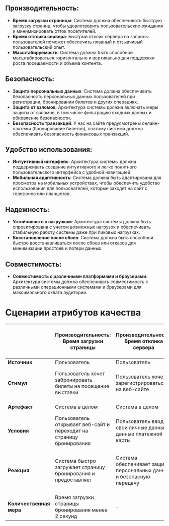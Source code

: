 ## Производительность:
- **Время загрузки страницы**: Система должна обеспечивать быструю загрузку страниц, чтобы удовлетворить пользовательские ожидания и минимизировать отток посетителей.
- **Время отклика сервера**: Быстрый отклик сервера на запросы пользователей поможет обеспечить плавный и отзывчивый пользовательский опыт.
- **Масштабируемость**: Система должна быть способной масштабироваться горизонтально и вертикально для поддержки роста посещаемости и объема контента.

## Безопасность:
- **Защита персональных данных**: Система должна обеспечивать безопасность персональных данных пользователей при регистрации, бронировании билетов и других операциях.
- **Защита от взломов**: Архитектура системы должна включать меры защиты от взломов, в том числе фильтрацию входных данных и обновление безопасности.
- **Безопасность транзакций**: У нас на сайте предусмотрены онлайн-платежи (бронирование билетов), поэтому система должна обеспечивать безопасность финансовых транзакций.

## Удобство использования:
- **Интуитивный интерфейс**: Архитектура системы должна поддерживать создание интуитивного и легко понятного пользовательского интерфейса с удобной навигацией.
- **Мобильная адаптивность**: Система должна быть адаптирована для просмотра на мобильных устройствах, чтобы обеспечить удобство использования для пользователей, которые заходят на сайт с телефонов или планшетов.

## Надежность:
- **Устойчивость к нагрузкам**: Архитектура системы должна быть спроектирована с учетом возможных нагрузок и обеспечивать стабильную работу системы даже при пиковых нагрузках.
- **Восстановление после сбоев**: Система должна быть способной быстро восстанавливаться после сбоев или отказов для минимизации простоев и потери данных.

## Совместимость:
- **Совместимость с различными платформами и браузерами**: Архитектура системы должна обеспечивать совместимость с различными операционными системами и браузерами для максимального охвата аудитории.


# Сценарии атрибутов качества

|                              | **Производительность: Время загрузки страницы**                    | **Производительность: Время отклика сервера**                        | **Производительность: Масштабируемость**                          | **Безопасность: Защита персональных данных**                             | **Безопасность: Защита от взломов**                                       | **Удобство использования: Интуитивный интерфейс**                  | **Удобство использования: Мобильная адаптивность**                 | **Надежность: Устойчивость к нагрузкам**                  | **Надежность: Восстановление после сбоев**                  | **Совместимость: Совместимость с различными платформами и браузерами**           |
|------------------------------|------------------------------------------------------------------|---------------------------------------------------------------------|-------------------------------------------------------------------|--------------------------------------------------------------------------|-----------------------------------------------------------------------------|------------------------------------------------------------------|------------------------------------------------------------------|----------------------------------------------------|----------------------------------------------------|----------------------------------------------------|
| **Источник**                 | Пользователь                                                     | Пользователь                                                        | Пользователь                                                      | Пользователь                                                             | Пользователь                                                                | Пользователь                                                     | Пользователь                                                     | Пользователь                                       | Пользователь                                       | Пользователь                                       |
| **Стимул**                   | Пользователь хочет забронировать билеты на посещение выставки   | Пользователь хочет зарегистрироваться на веб-сайте                 | Пользователь хочет быстро найти нужную информацию                  | Пользователь хочет зарегистрироваться на веб-сайте                       | Пользователь хочет зарегистрироваться на веб-сайте                          | Пользователь хочет удобно перемещаться по сайту                  | Пользователь хочет быстро найти нужную информацию                 | Пользователь желает надежную работу сайта             | Пользователь желает надежную работу сайта             | Пользователь хочет открыть сайт на различных устройствах|
| **Артефакт**                 | Система в целом                                                 | Система в целом                                                     | Система в целом                                                   | Система в целом                                                          | Система в целом                                                             | Система в целом                                                  | Система в целом                                                  | Система в целом                                    | Система в целом                                    | Система в целом                                    |
| **Условия**                  | Пользователь открывает веб-сайт и переходит на страницу бронирования | Пользователь вводит свои личные данные и данные платежной карты   | Пользователь открывает сайт и использует поиск                     | Пользователь вводит свои личные данные и данные платежной карты         | Пользователь вводит свои личные данные и данные платежной карты            | Пользователь открывает веб-сайт и начинает использовать его      | Пользователь открывает веб-сайт и начинает использовать его      | Система должна быть стабильной и надежной             | Система должна быть стабильной и надежной             | Пользователь открывает сайт на различных ОС и браузерах |
| **Реакция**                  | Система быстро загружает страницу бронирования и предоставляет  | Система обеспечивает защиту персональных данных и безопасную передачу | Система предоставляет результаты поиска быстро и точно            | Система обеспечивает защиту персональных данных и безопасную передачу   | Система обеспечивает защиту персональных данных и безопасную передачу      | Система предоставляет простой и интуитивно понятный интерфейс | Система предоставляет простой и интуитивно понятный интерфейс | Система продолжает работу даже при большом количестве посетителей | Система продолжает работу даже при большом количестве посетителей | Система открывается и работает корректно в различных ОС и браузерах |
| **Количественная мера**      | Время загрузки страницы бронирования менее 2 секунд               | -                                                                   | -                                                                 | -                                                                         | -                                                                            | -                                                              | -                                                              | -                                                    | -                                                    | -                                                    |
